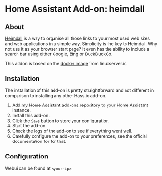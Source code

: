 # Home Assistant Add-on: heimdall

## About

[Heimdall](https://heimdall.site/) is a way to organise all those links to your most used web sites and web applications in a simple way. Simplicity is the key to Heimdall. Why not use it as your browser start page? It even has the ability to include a search bar using either Google, Bing or DuckDuckGo.

This addon is based on the [docker image](https://github.com/linuxserver/docker-heimdall) from linuxserver.io.

## Installation

The installation of this add-on is pretty straightforward and not different in
comparison to installing any other Hass.io add-on.

1. [Add my Home Assistant add-ons repository][repository] to your Home Assistant instance.
1. Install this add-on.
1. Click the `Save` button to store your configuration.
1. Start the add-on.
1. Check the logs of the add-on to see if everything went well.
1. Carefully configure the add-on to your preferences, see the official documentation for for that.


## Configuration

Webui can be found at `<your-ip>`.

[repository]: https://github.com/EynErgy/HA_Add-Ons